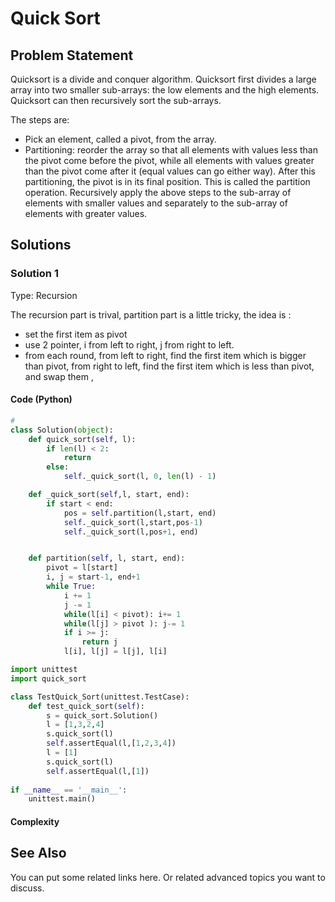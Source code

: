 # Quick Sort

## Problem Statement
Quicksort is a divide and conquer algorithm. Quicksort first divides a large array into two smaller sub-arrays: the low elements and the high elements. Quicksort can then recursively sort the sub-arrays.

The steps are:
 - Pick an element, called a pivot, from the array.
 - Partitioning: reorder the array so that all elements with values less than the pivot come before the pivot, while all elements with values greater than the pivot come after it (equal values can go either way). After this partitioning, the pivot is in its final position. This is called the partition operation.
Recursively apply the above steps to the sub-array of elements with smaller values and separately to the sub-array of elements with greater values.


## Solutions


### Solution 1
Type: Recursion

The recursion part is trival, partition part is a little tricky, the idea is :
  - set the first item as pivot
  - use 2 pointer, i from left to right, j from right to left.
  - from each round, from left to right, find the first item which is bigger than pivot, from right to left, find the first item which is less than pivot, and swap them ,
  
#### Code (Python)


```python
# 
class Solution(object):
    def quick_sort(self, l):
        if len(l) < 2:
            return
        else:
            self._quick_sort(l, 0, len(l) - 1)

    def _quick_sort(self,l, start, end):
        if start < end:
            pos = self.partition(l,start, end)
            self._quick_sort(l,start,pos-1)
            self._quick_sort(l,pos+1, end)


    def partition(self, l, start, end):
        pivot = l[start]
        i, j = start-1, end+1
        while True:
            i += 1
            j -= 1
            while(l[i] < pivot): i+= 1
            while(l[j] > pivot ): j-= 1
            if i >= j: 
                return j
            l[i], l[j] = l[j], l[i]
```

```python
import unittest
import quick_sort

class TestQuick_Sort(unittest.TestCase):
    def test_quick_sort(self):
        s = quick_sort.Solution()
        l = [1,3,2,4]
        s.quick_sort(l)
        self.assertEqual(l,[1,2,3,4])
        l = [1]
        s.quick_sort(l)
        self.assertEqual(l,[1])
        
if __name__ == '__main__':
    unittest.main()

```

#### Complexity

## See Also
You can put some related links here.
Or related advanced topics you want to discuss.

